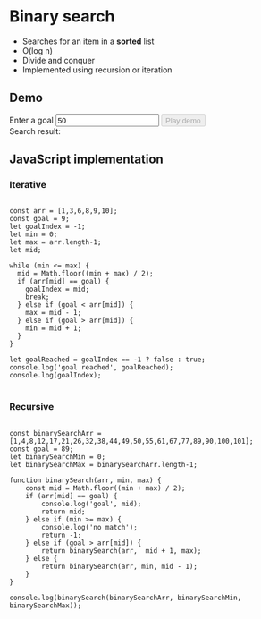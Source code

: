 # Binary search
* Searches for an item in a **sorted** list
* O(log n)
* Divide and conquer
* Implemented using recursion or iteration

## Demo
<label for="binary-search-goal-input" class="d-block b-s-label">
    Enter a goal
    <input type="text" value="50" id="binary-search-goal-input" class="d-block">
</label>
<button class="btn btn-primary" id="binary-search-play" disabled>Play demo</button>
<div class="binary-search-container"></div>
<div class="binary-search-result">Search result:</div>

## JavaScript implementation
### Iterative
<pre>
<code class="language-javascript">
const arr = [1,3,6,8,9,10];
const goal = 9;
let goalIndex = -1;
let min = 0;
let max = arr.length-1;
let mid;

while (min <= max) {
  mid = Math.floor((min + max) / 2);
  if (arr[mid] == goal) {
    goalIndex = mid;
    break;
  } else if (goal < arr[mid]) {
    max = mid - 1;
  } else if (goal > arr[mid]) {
    min = mid + 1;
  }
}

let goalReached = goalIndex == -1 ? false : true;
console.log('goal reached', goalReached);
console.log(goalIndex);
</code>
</pre>

### Recursive
<pre>
<code class="language-javascript">
const binarySearchArr = [1,4,8,12,17,21,26,32,38,44,49,50,55,61,67,77,89,90,100,101];
const goal = 89;
let binarySearchMin = 0;
let binarySearchMax = binarySearchArr.length-1;

function binarySearch(arr, min, max) {
    const mid = Math.floor((min + max) / 2);
    if (arr[mid] == goal) {
        console.log('goal', mid);
        return mid;
    } else if (min >= max) {
        console.log('no match');
        return -1;
    } else if (goal > arr[mid]) {
        return binarySearch(arr,  mid + 1, max);
    } else {
        return binarySearch(arr, min, mid - 1);
    }
}

console.log(binarySearch(binarySearchArr, binarySearchMin, binarySearchMax));
</code>
</pre>